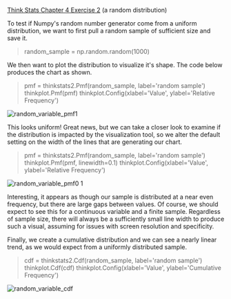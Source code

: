 [Think Stats Chapter 4 Exercise 2](http://greenteapress.com/thinkstats2/html/thinkstats2005.html#toc41) (a random distribution)

To test if Numpy's random number generator come from a uniform distribution, we want to first pull a random sample of sufficient size and save it.

>random_sample = np.random.random(1000)

We then want to plot the distribution to visualize it's shape. The code below produces the chart as shown.
>pmf = thinkstats2.Pmf(random_sample, label='random sample')
>thinkplot.Pmf(pmf)
>thinkplot.Config(xlabel='Value', ylabel='Relative Frequency')

![random_variable_pmf1](https://user-images.githubusercontent.com/68957343/102638104-9d5dec00-411c-11eb-8e1b-02c1e62015dc.png)

This looks uniform! Great news, but we can take a closer look to examine if the distribution is impacted by the visualization tool, so we alter the default setting on the width of the lines that are generating our chart.

>pmf = thinkstats2.Pmf(random_sample, label='random sample')
>thinkplot.Pmf(pmf, linewidth=0.1)
>thinkplot.Config(xlabel='Value', ylabel='Relative Frequency')

![random_variable_pmf0 1](https://user-images.githubusercontent.com/68957343/102638115-9fc04600-411c-11eb-9441-fadd4c110e0b.png)

Interesting, it appears as though our sample is distributed at a near even frequency, but there are large gaps between values. Of course, we should expect to see this for a continuous variable and a finite sample. Regardless of sample size, there will always be a sufficiently small line width to produce such a visual, assuming for issues with screen resolution and specificity.

Finally, we create a cumulative distribution and we can see a nearly linear trend, as we would expect from a uniformly distributed sample. 

>cdf = thinkstats2.Cdf(random_sample, label='random sample')
>thinkplot.Cdf(cdf)
>thinkplot.Config(xlabel='Value', ylabel='Cumulative Frequency')

![random_variable_cdf](https://user-images.githubusercontent.com/68957343/102638116-a18a0980-411c-11eb-8005-7f021f87914c.png)
